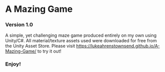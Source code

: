 # A Mazing Game
### Version 1.0

A simple, yet challenging maze game produced entirely on my own using Unity/C#. All material/texture assets used were downloaded for free from the Unity Asset Store. Please visit https://lukeahrenstownsend.github.io/A-Mazing-Game/ to try it out!

### Enjoy!
